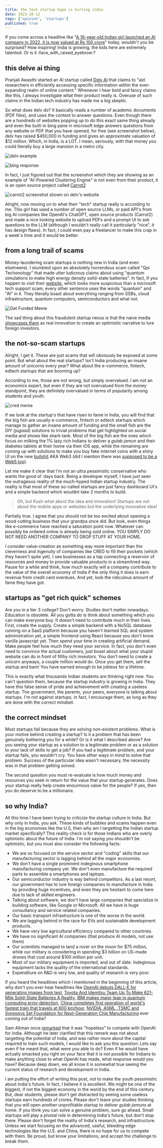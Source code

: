 ```yaml
---
title: the tech startup hype is hurting india
date: 2023-10-12
tags: ['opinion', 'startups']
published: true
---
```


If you come across a headline like "[A 16-year-old Indian girl launched an AI company in 2022, it is now valued at Rs 100 crore](https://www.businesstoday.in/technology/news/story/16-year-old-indian-girl-launched-an-ai-company-in-2022-it-is-now-valued-at-rs-100-crore-401309-2023-10-10)" today, wouldn't you be surprised? How inspiring! India is growing, the kids here are extremely talented. Or is it :face_with_raised_eyebrow:?

## this delve ai thing

Pranjali Awasthi started an AI startup called [Delv AI](https://www.delv.ai/) that claims to "aid researchers in efficiently accessing specific information within the ever-expanding realm of online content." Whenever I hear bold and fancy claims like this, I always investigate what their product really is. Overuse of such claims in the Indian tech industry has made me a big skeptic. 

So what does delv do? It basically reads a number of academic documents (PDF files), and uses the context to answer questions. Even though there are a hundreds of websites popping up to do this exact same thing already and even the built-in bing pane in microsoft edge answers questions from any website or PDF that you have opened, for free (see screenshot below), delv has raised $450,000 in funding and gives an approximate valuation of $12 million. Which, in India, is a LOT. I mean, seriously, with that money you could literally buy a large mansion in a metro city.

![delv example](./proompts.png)

![bing response](./bing.png)

In fact, I just figured out that the screenshot which they are showing as an example of "AI-Powered Clustering Engine" is not even from their product, it is an open source project called [Carrot2](https://search.carrot2.org/#/about)

![carrot2 screenshot shown on delv's website](./carrotcopy.png)

Alright, now moving on to what their "tech" startup really is according to me. This girl has used a number of open source LLMs, or paid API's from big AI companies like OpenAI's ChatGPT, open source products (Carrot2) and made a nice looking website to upload PDFs and a prompt UI to ask questions to the LLM (although I wouldn't really call it particularly "nice", it has design flaws). In fact, I could even pay a freelancer to make this crap in a week's time and it would be better.

## from a long trail of scams

Money-laundering scam startups is nothing new in India (and even elsehwere). I stumbled upon an absolutely horrendous scam called "Qpi Techonology" that made utter ludicrous claims about using "quantum simulations to make high energy density solid-state batteries". In fact, if you happen to visit their [website](https://qpitech.holdings/), which looks more suspicious than a microsoft tech support scam, every other sentence uses the words "quantum" and "AI" in it. They literally boast about everything ranging from SSBs, cloud infrastructure, quantum computers, semiconductors and what not. 

![Get Funded Meme](./get-funded.png)

The sad thing about this fraudulent startup nexus is that the naive media [showcases them](https://www.livemint.com/brand-stories/qpivolta-announces-india-s-first-indigenous-high-energy-density-lithium-metal-based-ssb-pouch-cell-11678083287215.html) as real innovation to create an optimistic narrative to lure foreign investors.

## the not-so-scam startups

Alright, I get it. These are just scams that will obviously be exposed at some point. But what about the real startups? Isn't India producing an insane amount of unicorns every year? What about the e-commerce, fintech, edtech startups that are booming up? 

According to me, those are not wrong, but simply overvalued. I am not an economics expert, but even if they are not overvalued from the money standpoint, they are definitely overvalued in terms of popularity among students and youth. 

![cred meme](./credmeme.webp)

If we look at the startup's that have risen to fame in India, you will find that the big fish are usually e-commerce, fintech or edtech startups which manage to gather an insane amount of funding and the small fish are the DIY (_jugaad_) solutions to trivial problems that get highlighted on social media and shows like shark tank. Most of the big fish are the ones which focus on milking the 1% lazy rich Indians to deliver a _gulab jamun_ and their diabetes tablets at their home via their iOS app, while the remaining are coming up with solutions to make you buy fake internet coins with a shiny UI on the new [bullshit](https://www.stephendiehl.com/blog/web3-bullshit.html) AKA Web3 (did I mention there was [supposed to be a Web5 too](https://m.economictimes.com/markets/cryptocurrency/web-3-killer-jack-dorsey-announces-bitcoin-based-web-5/articleshow/92160764.cms)). 

Let me make it clear that I'm not an ultra pessimistic conservative who wants the good ol' days back. Being a developer myself, I have just seen the outrageous reality of the much-hyped Indian startup industry. The reality is that most of these so-called startups are just fancy dashboard UI's and a simple backend which wouldnt take 2 months to build.

> Oh, but Kush what about the idea and innovation! Startups are not about the mobile apps or websites but the underlying innovative idea!

Partially true. I agree that you should not be too excited about opening a wood cutting business that your grandpa once did. But look, even things like e-commerce have reached a saturation point now. Whatever can possibly be ordered online is already being sold online. YOU SIMPLY DO NOT NEED ANOTHER COMPANY TO DROP STUFF AT YOUR HOME.

I consider value-creation as something way more important than the cleverness and ingenuity of  companies like CRED to fill their pockets (which they haven't quite yet). I see businesses as a tap connecting a reservoir of resources and money to provide valuable products in a streamlined way. Pause for a while and think, how much exactly will a company contribute to the value of the overall economy of India if the only thing it does is earn revenue from credit card overdues. And yet, look the ridiculous amount of fame they have got.

## startups as "get rich quick" schemes

Are you in a tier 3 college? Don't worry. Studies don't matter nowadays. Education is obsolete. All you gotta do is think about something which you can make everyone buy. It doesn't need to contribute much in their lives. First, create the supply. Create a simple backend with a NoSQL database running on a SaaS platform because you haven't learned SQL and system administration yet, a simple frontend using React because you don't know vanilla javascript yet. Then spend your time in creating artificial demand. Make people feel how much they need your service. In fact, you don't even need to convince the actual customers, just boast about what your stupid website can do in front of filthy rich investors. You don't need to create a unicorn anyways, a couple million would do. Once you get them, sell the startup and bam! You have earned enough to be jobless for a lifetime.

This is exactly what thousands Indian students are thinking right now. You can't question them, because the startup industry is growing in India. They have this false sense of pride and achievement with creating a useless startup. The government, the parents, your peers, everyone is talking about startups. I'm not against startups, in fact, I encourage them, as long as they are done with the correct mindset.

## the correct mindset

Most startups fail because they are solving non-existent problems. What is your motive behind creating a startup? Is it a problem that has been genuinely bothering you for a while? Or is it what I described above? Are you seeing your startup as a solution to a legitimate problem or as a solution to your lack of skills to get a job? If you had a legitimate problem, and your startup fails, you wouldn't cry. You have other ways in mind to solve that problem. Success of the particular idea wasn't necessary, the necessity was in that problem getting solved. 

The second question you must re-evaluate is how much money and resources you seek in return for the value that your startup generates. Does your startup really help create enourmous value for the people? If yes, then you do deserve to be a millionaire.

## so why India?

All this time I have been trying to criticize the startup culture in India. But why only in India, you ask. These kinds of bubbles and scams happen even in the big economies like the U.S, then why am I targetting the Indian startup market specifically? This reality check is for those Indians who are overly optimistic about the future of India. I'm not saying you shouldn't be optimistic, but you must also consider the following facts:

- We are so focused on the service sector and "coding" skills that our manufacturing sector is lagging behind all the major economies. 
- We don't have a single prominent indeginous smartphone manufacturing company yet. We don't even manufacture the required parts to assemble a smartphones and laptops.
- Our semiconductor industry is way behind competitors. As a last resort, our government has to lure foreign companies to manufacture in India by providing huge incentives, and even they are hesitant to come here due to lack of skilled engineers.
- Talking about software, we don't have large companies that specialize in building software, like Google or Microsoft. All we have is huge consultancy and service related companies.
- Our basic transport infrastructure is one of the worse in the world.
- We are lagging behind in the race for EVs and sustainable development products.
- We have very low agricultural efficiency compared to other countries.
- We have no significant AI companies (that produce AI models, not use them)
- Our scientists managed to land a rover on the moon for $75 million, while our military is considering in spending $3 billion on US-made drones that cost around $100 million per unit.
- Most of our military equipment is imported, and out of date. Indeginous equipment lacks the quality of the international standards.
- Expenditure on R&D is very low, and quality of research is very poor.

If you heard the headlines which I mentioned in the beginning of this article, why don't you ever hear headlines like [OpenAI debuts DALL-E for generating images from text](https://venturebeat.com/business/openai-debuts-dall-e-for-generating-images-from-text/), [Toyota And Idemitsu Team Up To Make 621-Mile Solid-State Batteries A Reality](https://insideevs.com/news/691084/toyota-idemitsu-solid-state-battery-ev-2027/), [IBM makes major leap in quantum computing error-detection](https://phys.org/news/2023-08-ibm-major-quantum-error-detection.html), [China completes first operation of world's fastest train that travels at 600 km/hour](https://www.cnbctv18.com/travel/china-completes-first-operation-of-worlds-fastest-train-that-travels-at-600-kmhour-16321471.htm), [NVIDIA, ASML, TSMC and Synopsys Set Foundation for Next-Generation Chip Manufacturing](https://nvidianews.nvidia.com/news/nvidia-asml-tsmc-and-synopsys-set-foundation-for-next-generation-chip-manufacturing) ever coming out of India?

Sam Altman once [remarked](https://www.moneycontrol.com/news/trends/sam-altman-speaks-about-india-trying-to-build-chatgpt-hopeless-10774011.html) that it was "hopeless" to compete with OpenAI for India. Although he later clarified that this remark was not about targetting the potential of India, and was rather more about the capital required to train such models, I would like to ask you this question: Lets say even if he meant that, what were you able to do? Even if he would have actually smacked you right on your face that it is not possible for Indians to make anything close to what OpenAI has made, what response would you have? Because deep down, we all know it is somewhat true seeing the current status of research and development in India.

I am putting the effort of writing this post, not to make the youth pessimistic about India's future. In fact, I believe it is excellent. We might be one of the biggest, if not the biggest economy in the world by the end of this century. But, dear students, please don't get distracted by seeing some useless startups earn hundreds of crores. Please don't leave your studies thinking that you will open another unprofitable startup to deliver _gulab jamuns_ at home. If you think you can solve a genuine problem, sure go ahead. Small startups will play a pivotal role in determining India's future, but don't stop there. Please don't forget the reality of India's research, and infrastructure. Unless we start focusing on the advanced, useful, bleeding edge technologies like the U.S. and China, there is no hope for us to compete with them. Be proud, but know your limitations, and accept the challenge to break them.